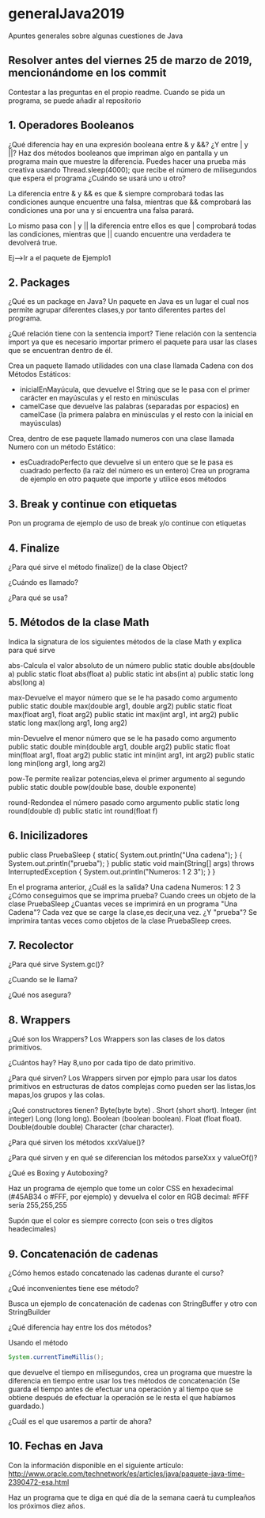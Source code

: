 # generalJava2019
Apuntes generales sobre algunas cuestiones de Java

## Resolver antes del viernes 25 de marzo de 2019, mencionándome en los commit
Contestar a las preguntas en el propio readme. Cuando se pida un programa, se puede añadir al repositorio

## 1. Operadores Booleanos

¿Qué diferencia hay en una expresión booleana entre & y &&?
¿Y entre | y ||?
Haz dos métodos booleanos que impriman algo en pantalla y un programa main que muestre la diferencia. Puedes hacer una
prueba más creativa usando
Thread.sleep(4000);
que recibe el número de milisegundos que espera el programa
¿Cuándo se usará uno u otro?

La diferencia entre & y && es que & siempre comprobará todas las condiciones aunque encuentre una falsa,
mientras que && comprobará las condiciones una por una y si encuentra una falsa parará.

Lo mismo pasa con | y || la diferencia entre ellos es que | comprobará todas las condiciones,
mientras que || cuando encuentre una verdadera te devolverá true.

Ej-->Ir a el paquete de Ejemplo1


## 2. Packages

¿Qué es un package en Java?
Un paquete en Java es un lugar el cual nos permite agrupar diferentes clases,y por tanto diferentes partes del programa.

¿Qué relación tiene con la sentencia import?
Tiene relación con la sentencia import ya que es necesario importar primero el paquete para usar las clases que
se encuentran dentro de él.

Crea un paquete llamado utilidades con una clase llamada Cadena con dos Métodos Estáticos:

* inicialEnMayúcula, que devuelve el String que se le pasa con el primer carácter en mayúsculas y el resto en minúsculas
* camelCase que devuelve las palabras (separadas por espacios) en camelCase (la primera palabra en minúsculas y el resto con la inicial en mayúsculas)

Crea, dentro de ese paquete llamado numeros con una clase llamada Numero con un  método Estático:

* esCuadradoPerfecto que devuelve si un entero que se le pasa es cuadrado perfecto (la raíz del número es un entero)
Crea un programa de ejemplo en otro paquete que importe y utilice esos métodos

## 3. Break y continue con etiquetas

Pon un programa de ejemplo de uso de break y/o continue con etiquetas

## 4. Finalize

¿Para qué sirve el método finalize() de la clase Object?

¿Cuándo es llamado?

¿Para qué se usa?

## 5. Métodos de la clase Math

Indica la signatura de los siguientes métodos de la clase Math y explica para qué sirve


abs-Calcula el valor absoluto de un número
    public static double abs(double a)
    public static float abs(float a)
    public static int abs(int a)
    public static long abs(long a)

max-Devuelve el mayor número que se le ha pasado como argumento
    public static double max(double arg1, double arg2)
    public static float max(float arg1, float arg2)
    public static int max(int arg1, int arg2)
    public static long max(long arg1, long arg2)

min-Devuelve el menor número que se le ha pasado como argumento
    public static double min(double arg1, double arg2)
    public static float min(float arg1, float arg2)
    public static int min(int arg1, int arg2)
    public static long min(long arg1, long arg2)

pow-Te permite realizar potencias,eleva el primer argumento al segundo
    public static double pow(double base, double exponente)

round-Redondea el número pasado como argumento
    public static long round(double d)
    public static int round(float f)

## 6. Inicilizadores


public class PruebaSleep {
  static{
    System.out.println("Una cadena");
  }
  {
       System.out.println("prueba");
     }
  public static void main(String[] args) throws InterruptedException {
    System.out.println("Numeros: 1 2 3");
  }
}

En el programa anterior, ¿Cuál es la salida?
    Una cadena
    Numeros: 1 2 3
¿Cómo conseguimos que se imprima prueba?
    Cuando crees un objeto de la clase PruebaSleep
¿Cuantas veces se imprimirá en un programa "Una Cadena"?
    Cada vez que se carge la clase,es decir,una vez.
¿Y "prueba"?
    Se imprimira tantas veces como objetos de la clase PruebaSleep crees.

## 7. Recolector


¿Para qué sirve System.gc()?

¿Cuando se le llama?

¿Qué nos asegura?

## 8. Wrappers

¿Qué son los Wrappers?
    Los Wrappers son las clases de los datos primitivos.

¿Cuántos hay?
    Hay 8,uno por cada tipo de dato primitivo.

¿Para qué sirven?
    Los Wrappers sirven por ejmplo para usar los datos primitivos en estructuras de datos complejas como pueden ser las
    listas,los mapas,los grupos y las colas.

¿Qué constructores tienen?
    Byte(byte byte) .
    Short (short short).
    Integer (int integer)
    Long (long long).
    Boolean (boolean boolean).
    Float (float float).
    Double(double double)
    Character (char character).

¿Para qué sirven los métodos xxxValue()?

¿Para qué sirven y en qué se diferencian los métodos parseXxx y valueOf()?

¿Qué es Boxing y Autoboxing?

Haz un programa de ejemplo que tome un color CSS en hexadecimal (#45AB34 o #FFF, por ejemplo) y devuelva el color en RGB decimal: #FFF sería 255,255,255

Supón que el color es siempre correcto (con seis o tres dígitos headecimales)

## 9. Concatenación de cadenas


¿Cómo hemos estado concatenado las cadenas durante el curso?

¿Qué inconvenientes tiene ese método?

Busca un ejemplo de concatenación de cadenas con StringBuffer y otro con StringBuilder

¿Qué diferencia hay entre los dos métodos?

Usando el método 
```java
System.currentTimeMillis();
```
que devuelve el tiempo en milisegundos, crea un programa que muestre la diferencia en tiempo entre usar los tres métodos de concatenación (Se guarda el tiempo antes de efectuar una operación y al tiempo que se obtiene después de efectuar la operación se le resta el que habíamos guardado.)

¿Cuál es el que usaremos a partir de ahora?

## 10. Fechas en Java


Con la información disponible en el siguiente artículo:
http://www.oracle.com/technetwork/es/articles/java/paquete-java-time-2390472-esa.html



Haz un programa que te diga en qué día de la semana caerá tu cumpleaños los próximos diez años.

